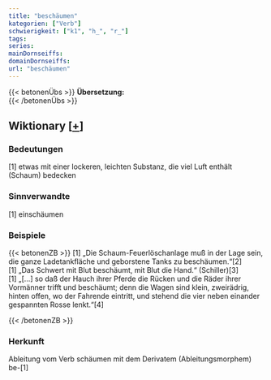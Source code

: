 ```yaml
---
title: "beschäumen"
kategorien: ["Verb"]
schwierigkeit: ["k1", "h_", "r_"]
tags:
series:
mainDornseiffs:
domainDornseiffs:
url: "beschäumen"
---
```


{{< betonenÜbs >}}
**Übersetzung:**  
{{< /betonenÜbs >}}

## Wiktionary [[+](https://de.wiktionary.org/wiki/beschäumen)]

### Bedeutungen
[1] etwas mit einer lockeren, leichten Substanz, die viel Luft enthält (Schaum) bedecken  

### Sinnverwandte
[1] einschäumen  

### Beispiele
{{< betonenZB >}}
[1] „Die Schaum-Feuerlöschanlage muß in der Lage sein, die ganze Ladetankfläche und geborstene Tanks zu beschäumen.“[2]  
[1] „Das Schwert mit Blut beschäumt, mit Blut die Hand.“ (Schiller)[3]  
[1] „[…] so daß der Hauch ihrer Pferde die Rücken und die Räder ihrer Vormänner trifft und beschäumt; denn die Wagen sind klein, zweirädrig, hinten offen, wo der Fahrende eintritt, und stehend die vier neben einander gespannten Rosse lenkt.“[4]  

{{< /betonenZB >}}
### Herkunft
Ableitung vom Verb schäumen mit dem Derivatem (Ableitungsmorphem) be-[1]  


